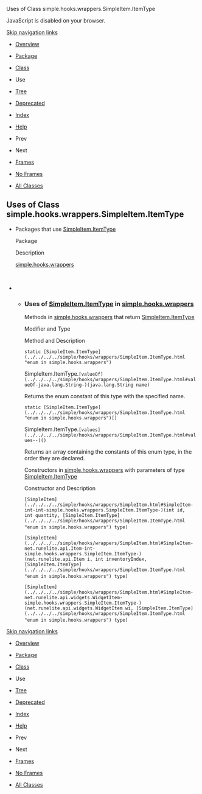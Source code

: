 Uses of Class simple.hooks.wrappers.SimpleItem.ItemType   <!-- try { if (location.href.indexOf('is-external=true') == -1) { parent.document.title="Uses of Class simple.hooks.wrappers.SimpleItem.ItemType"; } } catch(err) { } //-->

JavaScript is disabled on your browser.

[Skip navigation links](#skip.navbar.top "Skip navigation links")

*   [Overview](../../../../overview-summary.html)
*   [Package](../package-summary.html)
*   [Class](../../../../simple/hooks/wrappers/SimpleItem.ItemType.html "enum in simple.hooks.wrappers")
*   Use
*   [Tree](../package-tree.html)
*   [Deprecated](../../../../deprecated-list.html)
*   [Index](../../../../index-files/index-1.html)
*   [Help](../../../../help-doc.html)

*   Prev
*   Next

*   [Frames](../../../../index.html?simple/hooks/wrappers/class-use/SimpleItem.ItemType.html)
*   [No Frames](SimpleItem.ItemType.html)

*   [All Classes](../../../../allclasses-noframe.html)

<!-- allClassesLink = document.getElementById("allclasses\_navbar\_top"); if(window==top) { allClassesLink.style.display = "block"; } else { allClassesLink.style.display = "none"; } //-->

Uses of Class  
simple.hooks.wrappers.SimpleItem.ItemType
---------------------------------------------------------

*   Packages that use [SimpleItem.ItemType](../../../../simple/hooks/wrappers/SimpleItem.ItemType.html "enum in simple.hooks.wrappers") 
    
    Package
    
    Description
    
    [simple.hooks.wrappers](#simple.hooks.wrappers)
    
     
    
*   *   ### Uses of [SimpleItem.ItemType](../../../../simple/hooks/wrappers/SimpleItem.ItemType.html "enum in simple.hooks.wrappers") in [simple.hooks.wrappers](../../../../simple/hooks/wrappers/package-summary.html)
        
        Methods in [simple.hooks.wrappers](../../../../simple/hooks/wrappers/package-summary.html) that return [SimpleItem.ItemType](../../../../simple/hooks/wrappers/SimpleItem.ItemType.html "enum in simple.hooks.wrappers") 
        
        Modifier and Type
        
        Method and Description
        
        `static [SimpleItem.ItemType](../../../../simple/hooks/wrappers/SimpleItem.ItemType.html "enum in simple.hooks.wrappers")`
        
        SimpleItem.ItemType.`[valueOf](../../../../simple/hooks/wrappers/SimpleItem.ItemType.html#valueOf-java.lang.String-)(java.lang.String name)`
        
        Returns the enum constant of this type with the specified name.
        
        `static [SimpleItem.ItemType](../../../../simple/hooks/wrappers/SimpleItem.ItemType.html "enum in simple.hooks.wrappers")[]`
        
        SimpleItem.ItemType.`[values](../../../../simple/hooks/wrappers/SimpleItem.ItemType.html#values--)()`
        
        Returns an array containing the constants of this enum type, in the order they are declared.
        
        Constructors in [simple.hooks.wrappers](../../../../simple/hooks/wrappers/package-summary.html) with parameters of type [SimpleItem.ItemType](../../../../simple/hooks/wrappers/SimpleItem.ItemType.html "enum in simple.hooks.wrappers") 
        
        Constructor and Description
        
        `[SimpleItem](../../../../simple/hooks/wrappers/SimpleItem.html#SimpleItem-int-int-simple.hooks.wrappers.SimpleItem.ItemType-)(int id, int quantity, [SimpleItem.ItemType](../../../../simple/hooks/wrappers/SimpleItem.ItemType.html "enum in simple.hooks.wrappers") type)` 
        
        `[SimpleItem](../../../../simple/hooks/wrappers/SimpleItem.html#SimpleItem-net.runelite.api.Item-int-simple.hooks.wrappers.SimpleItem.ItemType-)(net.runelite.api.Item i, int inventoryIndex, [SimpleItem.ItemType](../../../../simple/hooks/wrappers/SimpleItem.ItemType.html "enum in simple.hooks.wrappers") type)` 
        
        `[SimpleItem](../../../../simple/hooks/wrappers/SimpleItem.html#SimpleItem-net.runelite.api.widgets.WidgetItem-simple.hooks.wrappers.SimpleItem.ItemType-)(net.runelite.api.widgets.WidgetItem wi, [SimpleItem.ItemType](../../../../simple/hooks/wrappers/SimpleItem.ItemType.html "enum in simple.hooks.wrappers") type)` 
        

[Skip navigation links](#skip.navbar.bottom "Skip navigation links")

*   [Overview](../../../../overview-summary.html)
*   [Package](../package-summary.html)
*   [Class](../../../../simple/hooks/wrappers/SimpleItem.ItemType.html "enum in simple.hooks.wrappers")
*   Use
*   [Tree](../package-tree.html)
*   [Deprecated](../../../../deprecated-list.html)
*   [Index](../../../../index-files/index-1.html)
*   [Help](../../../../help-doc.html)

*   Prev
*   Next

*   [Frames](../../../../index.html?simple/hooks/wrappers/class-use/SimpleItem.ItemType.html)
*   [No Frames](SimpleItem.ItemType.html)

*   [All Classes](../../../../allclasses-noframe.html)

<!-- allClassesLink = document.getElementById("allclasses\_navbar\_bottom"); if(window==top) { allClassesLink.style.display = "block"; } else { allClassesLink.style.display = "none"; } //-->